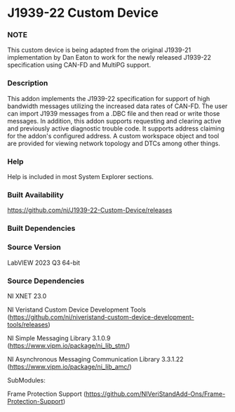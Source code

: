 J1939-22 Custom Device
===================

### NOTE ###

This custom device is being adapted from the original J1939-21 implementation by Dan Eaton to work for the newly released J1939-22 specification using CAN-FD and MultiPG support.

### Description ###

This addon implements the J1939-22 specification for support of high bandwidth messages utilizing the increased data rates of CAN-FD.  The user can import J1939 messages from a .DBC file and then read or write those messages. In addition, this addon supports requesting and clearing active and previously active diagnostic trouble code. It supports address claiming for the addon's configured address. A custom workspace object and tool are provided for viewing network topology and DTCs among other things.

### Help ###

Help is included in most System Explorer sections.

### Built Availability ###

https://github.com/ni/J1939-22-Custom-Device/releases

### Built Dependencies ###

### Source Version ###

LabVIEW 2023 Q3 64-bit

### Source Dependencies ###

NI XNET 23.0

NI Veristand Custom Device Development Tools (https://github.com/ni/niveristand-custom-device-development-tools/releases)

NI Simple Messaging Library 3.1.0.9 (https://www.vipm.io/package/ni_lib_stm/)

NI Asynchronous Messaging Communication Library 3.3.1.22 (https://www.vipm.io/package/ni_lib_amc/)

SubModules:

Frame Protection Support (https://github.com/NIVeriStandAdd-Ons/Frame-Protection-Support)
